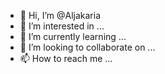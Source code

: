 - 👋 Hi, I’m @Aljakaria
- 👀 I’m interested in ...
- 🌱 I’m currently learning ...
- 💞️ I’m looking to collaborate on ...
- 📫 How to reach me ...

<!---
Aljakaria/Aljakaria is a ✨ special ✨ repository because its `README.md` (this file) appears on your GitHub profile.
You can click the Preview link to take a look at your changes.
--->
